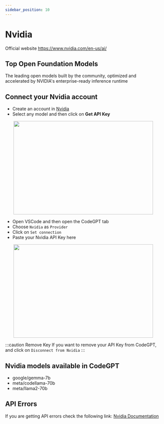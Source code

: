 ```yaml
---
sidebar_position: 10
---
```


# Nvidia
Official website https://www.nvidia.com/en-us/ai/

## Top Open Foundation Models
The leading open models built by the community, optimized and accelerated by NVIDIA's enterprise-ready inference runtime

## Connect your Nvidia account
- Create an account in [Nvidia](https://build.nvidia.com/)
- Select any model and then click on **Get API Key**

<p align="center">
      <img width="450" height="300" src="https://github.com/davila7/code-gpt-docs/assets/6216945/23065164-e04e-4f8f-a3f0-36e1ff65bcab" />
</p>

- Open VSCode and then open the CodeGPT tab
- Choose `Nvidia` as `Provider`
- Click on `Set connection`
- Paste your Nvidia API Key here
  
<p align="center">
      <img width="450" height="300" src="https://github.com/davila7/code-gpt-docs/assets/6216945/bd956dbe-aaed-474d-a97d-7c133b8a117b" />
</p>

:::caution Remove Key
If you want to remove your API Key from CodeGPT, and click on `Disconnect from Nvidia`
:::

## Nvidia models available in CodeGPT
- google/gemma-7b
- meta/codellama-70b 
- meta/llama2-70b

## API Errors
If you are getting API errors check the following link: [Nvidia Documentation](https://docs.api.nvidia.com/)

